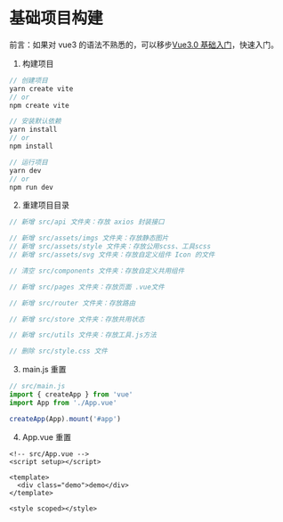 # 基础项目构建

前言：如果对 vue3 的语法不熟悉的，可以移步[Vue3.0 基础入门](https://blog.csdn.net/weixin_64684095/article/details/131459833?spm=1001.2014.3001.5502)，快速入门。

1. 构建项目

```js
// 创建项目
yarn create vite
// or
npm create vite
```

<!-- 图片 1-1 -->

```js
// 安装默认依赖
yarn install
// or
npm install

// 运行项目
yarn dev
// or
npm run dev
```

<!-- 图片 1-2 -->

2. 重建项目目录

```js
// 新增 src/api 文件夹：存放 axios 封装接口

// 新增 src/assets/imgs 文件夹：存放静态图片
// 新增 src/assets/style 文件夹：存放公用scss、工具scss
// 新增 src/assets/svg 文件夹：存放自定义组件 Icon 的文件

// 清空 src/components 文件夹：存放自定义共用组件

// 新增 src/pages 文件夹：存放页面 .vue文件

// 新增 src/router 文件夹：存放路由

// 新增 src/store 文件夹：存放共用状态

// 新增 src/utils 文件夹：存放工具.js方法

// 删除 src/style.css 文件
```

<!-- 图片 1-3 -->

3. main.js 重置

```js
// src/main.js
import { createApp } from 'vue'
import App from './App.vue'

createApp(App).mount('#app')
```

4. App.vue 重置

```vue
<!-- src/App.vue -->
<script setup></script>

<template>
  <div class="demo">demo</div>
</template>

<style scoped></style>
```

<!-- 图片 1-4 -->







